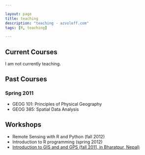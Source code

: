 ```yaml
---

layout: page
title: teaching
description: "teaching - azvoleff.com"
tags: [R, teaching]

---
```


## Current Courses
I am not currently teaching.

## Past Courses

### Spring 2011

* GEOG 101: Principles of Physical Geography
* GEOG 385: Spatial Data Analysis

## Workshops

* Remote Sensing with R and Python (fall 2012)
* Introduction to R programming (spring 2012)
* <a title="GIS and GPS Workshop (fall 2011)" href="http://www.azvoleff.com/teaching/gis-and-gps-workshop-fall-2011/">Introduction to GIS and and GPS (fall 2011, in Bharatpur, Nepal)</a>

